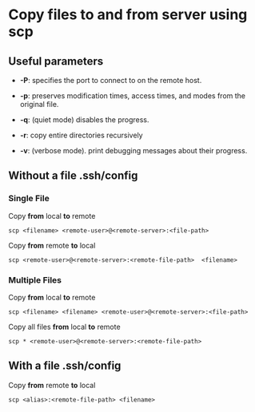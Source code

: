 # Copy files to and from server using scp

## Useful parameters
* **-P**: specifies the port to connect to on the remote host.

* **-p**: preserves modification times, access times, and modes from the original file.

* **-q**: (quiet mode) disables the progress.

* **-r**: copy entire directories recursively

* **-v**: (verbose mode).  print debugging messages about their progress.

## Without a file .ssh/config

### Single File
Copy **from** local **to** remote 
```
scp <filename> <remote-user>@<remote-server>:<file-path>
```

Copy **from** remote **to** local
```
scp <remote-user>@<remote-server>:<remote-file-path>  <filename>
```

### Multiple Files

Copy **from** local **to** remote 
```
scp <filename> <filename> <remote-user>@<remote-server>:<file-path>
```

Copy all files **from** local **to** remote
```
scp * <remote-user>@<remote-server>:<remote-file-path>
```

## With a file .ssh/config

Copy **from** remote **to** local
```
scp <alias>:<remote-file-path> <filename>
```



